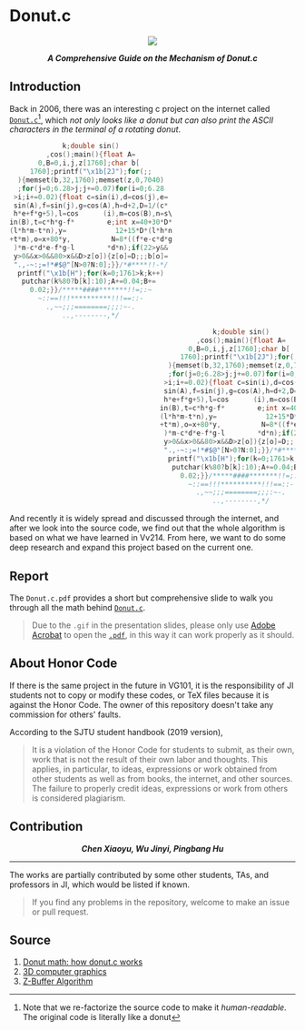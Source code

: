 # Donut.c

<p align="center">
	<img src="https://github.com/sleepymalc/Donut.c/blob/master/donut.c.gif"/>
</p>

<p align="center"><b><i>
	A Comprehensive Guide on the Mechanism of Donut.c
</i></b></p>

## Introduction

Back in 2006, there was an interesting c project on the internet called [`Donut.c`](https://github.com/sleepymalc/Donut.c/blob/master/source_code/donut.c)[^1], which *not only looks like a donut but can also print the ASCII characters in the terminal of a rotating donut*.

<p align="center">

```c++
             k;double sin()
         ,cos();main(){float A=
       0,B=0,i,j,z[1760];char b[
     1760];printf("\x1b[2J");for(;;
  ){memset(b,32,1760);memset(z,0,7040)
  ;for(j=0;6.28>j;j+=0.07)for(i=0;6.28
 >i;i+=0.02){float c=sin(i),d=cos(j),e=
 sin(A),f=sin(j),g=cos(A),h=d+2,D=1/(c*
 h*e+f*g+5),l=cos      (i),m=cos(B),n=s\
in(B),t=c*h*g-f*        e;int x=40+30*D*
(l*h*m-t*n),y=            12+15*D*(l*h*n
+t*m),o=x+80*y,          N=8*((f*e-c*d*g
 )*m-c*d*e-f*g-l        *d*n);if(22>y&&
 y>0&&x>0&&80>x&&D>z[o]){z[o]=D;;;b[o]=
 ".,-~:;=!*#$@"[N>0?N:0];}}/*#****!!-*/
  printf("\x1b[H");for(k=0;1761>k;k++)
   putchar(k%80?b[k]:10);A+=0.04;B+=
     0.02;}}/*****####*******!!=;:~
       ~::==!!!**********!!!==::-
         .,~~;;;========;;;:~-.
             ..,--------,*/
```

</p>

```c++
												  k;double sin()
											  ,cos();main(){float A=
											0,B=0,i,j,z[1760];char b[
										  1760];printf("\x1b[2J");for(;;
									   ){memset(b,32,1760);memset(z,0,7040)
									   ;for(j=0;6.28>j;j+=0.07)for(i=0;6.28
									  >i;i+=0.02){float c=sin(i),d=cos(j),e=
									  sin(A),f=sin(j),g=cos(A),h=d+2,D=1/(c*
									  h*e+f*g+5),l=cos      (i),m=cos(B),n=s\
									 in(B),t=c*h*g-f*        e;int x=40+30*D*
									 (l*h*m-t*n),y=            12+15*D*(l*h*n
									 +t*m),o=x+80*y,          N=8*((f*e-c*d*g
									  )*m-c*d*e-f*g-l        *d*n);if(22>y&&
									  y>0&&x>0&&80>x&&D>z[o]){z[o]=D;;;b[o]=
									  ".,-~:;=!*#$@"[N>0?N:0];}}/*#****!!-*/
									   printf("\x1b[H");for(k=0;1761>k;k++)
										putchar(k%80?b[k]:10);A+=0.04;B+=
										  0.02;}}/*****####*******!!=;:~
											~::==!!!**********!!!==::-
											  .,~~;;;========;;;:~-.
												  ..,--------,*/
```

And recently it is widely spread and discussed through the internet, and after we look into the source code, we find out that the whole algorithm is based on what we have learned in Vv214. From here, we want to do some deep research and expand this project based on the current one.

[^1]: Note that we re-factorize the source code to make it *human-readable*. The original code is literally like a donut

## Report

The `Donut.c.pdf` provides a short but comprehensive slide to walk you through all the math behind [`Donut.c`](https://github.com/sleepymalc/Donut.c/blob/master/source_code/donut.c).
> Due to the `.gif` in the presentation slides, please only use [Adobe Acrobat](https://www.adobe.com/documentcloud/integrations/microsoft-search.html?s_cid=7015Y0000039qpxQAA&sdid=HVQ7X2NM&mv=search&s_kwcid=AL!3085!3!518186549439!e!!g!!adobe%20pdf!12908270773!121154142426&ef_id=Cj0KCQjw852XBhC6ARIsAJsFPN26h3ML9rEbUnWDlTdvLqTUNFJDkJwfGv0WwqkDXshEuoEUgckbagMaApYpEALw_wcB:G:s) to open the [`.pdf`](https://github.com/sleepymalc/Donut.c/blob/master/presentation/Donut.c.pdf), in this way it can work properly as it should.

## About Honor Code

If there is the same project in the future in VG101, it is the responsibility of JI students not to copy or modify these codes, or TeX files because it is against the Honor Code. The owner of this repository doesn't take any commission for others' faults.

According to the SJTU student handbook (2019 version),

> It is a violation of the Honor Code for students to submit, as their own, work that is not the result of their own labor and thoughts. This applies, in particular, to ideas, expressions or work obtained from other students as well as from books, the internet, and other sources. The failure to properly credit ideas, expressions or work from others is considered plagiarism.

## Contribution

<p align="center"><b><i>
	Chen Xiaoyu, Wu Jinyi, Pingbang Hu
</i></b></p>

---

The works are partially contributed by some other students, TAs, and professors in JI, which would be listed if known.
> If you find any problems in the repository, welcome to make an issue or pull request.

##	Source

1. [Donut math: how donut.c works](https://www.a1k0n.net/2011/07/20/donut-math.html)
2. [3D computer graphics](https://en.wikipedia.org/wiki/3D_computer_graphics)
3. [Z-Buffer Algorithm](https://www.javatpoint.com/computer-graphics-z-buffer-algorithm)
